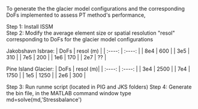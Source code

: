 

To generate the the glacier model configurations and the corresponding DoFs implemented to assess PT method's performance,

Step 1: Install ISSM <br>
Step 2: Modify the average element size or spatial resolution "resol" corresponding to DoFs for the glacier model configurations <br>

Jakobshavn Isbrae:
| DoFs |  resol (m) | 
| :----: | :----: | 
| 8e4 | 600 | 
| 3e5 | 310 | 
| 7e5 | 200 | 
| 1e6 | 170 | 
| 2e7 | ?? | 


Pine Island Glacier:
| DoFs |  resol (m)| 
| :----: | :----: | 
| 3e4 | 2500 | 
| 7e4 | 1750 | 
| 1e5 | 1250 |
| 2e6 | 300 | 

Step 3: Run runme script (located in PIG and JKS folders)
Step 4: Generate the bin file, in the MATLAB command window type
md=solve(md,'Stressbalance')
